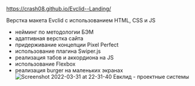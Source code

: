 https://crash08.github.io/Evclid--Landing/

Верстка макета Evclid с использованием HTML, CSS и JS
- нейминг по методологии БЭМ
- адаптивная верстка сайта
- придерживание концепции Pixel Perfect
- использование плагина Swiper.js
- реализация табов и аккордиона на JS
- использование Flexbox
- реализация burger на маленьких экранах
![Screenshot 2022-03-31 at 22-31-40 Евклид - проектные системы](https://user-images.githubusercontent.com/96978509/161134677-880c2ae7-ae55-4be9-93f1-96a2f4be4681.png)
